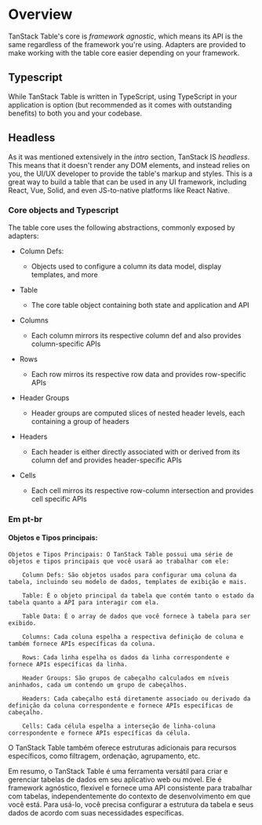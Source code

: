 # Overview 

TanStack Table's core is *framework agnostic*, which means its API is the same regardless of the framework you're using. Adapters are provided to make working with the table core easier depending on your framework. 

## Typescript 

While TanStack Table is written in TypeScript, using TypeScript in your application is option (but recommended as it comes with outstanding benefits) to both you and your codebase.

## Headless

As it was mentioned extensively in the *intro* section, TanStack IS *headless*. This means that it doesn't render any DOM elements, and instead relies on you, the UI/UX developer to provide the table's markup and styles. This is a great way to build a table that can be used in any UI framework, including React, Vue, Solid, and even JS-to-native platforms like React Native.

### Core objects and Typescript

The table core uses the following abstractions, commonly exposed by adapters:

- Column Defs:
    - Objects used to configure a column its data model, display templates, and more

- Table 
    - The core table object containing both state and application and API 

- Columns 
    - Each column mirrors its respective column def and also provides column-specific APIs

- Rows 
    - Each row mirros its respective row data and provides row-specific APIs 

- Header Groups 
    - Header groups are computed slices of nested header levels, each containing a group of headers

- Headers 
    - Each header is either directly associated with or derived from its column def and provides header-specific APIs

- Cells 
    - Each cell mirros its respective row-column intersection and provides cell specific APIs

### Em pt-br 

#### Objetos e Tipos principais: 

    Objetos e Tipos Principais: O TanStack Table possui uma série de objetos e tipos principais que você usará ao trabalhar com ele:

        Column Defs: São objetos usados para configurar uma coluna da tabela, incluindo seu modelo de dados, templates de exibição e mais.

        Table: É o objeto principal da tabela que contém tanto o estado da tabela quanto a API para interagir com ela.

        Table Data: É o array de dados que você fornece à tabela para ser exibido.

        Columns: Cada coluna espelha a respectiva definição de coluna e também fornece APIs específicas da coluna.

        Rows: Cada linha espelha os dados da linha correspondente e fornece APIs específicas da linha.

        Header Groups: São grupos de cabeçalho calculados em níveis aninhados, cada um contendo um grupo de cabeçalhos.

        Headers: Cada cabeçalho está diretamente associado ou derivado da definição da coluna correspondente e fornece APIs específicas de cabeçalho.

        Cells: Cada célula espelha a interseção de linha-coluna correspondente e fornece APIs específicas da célula.

O TanStack Table também oferece estruturas adicionais para recursos específicos, como filtragem, ordenação, agrupamento, etc.

Em resumo, o TanStack Table é uma ferramenta versátil para criar e gerenciar tabelas de dados em seu aplicativo web ou móvel. Ele é framework agnóstico, flexível e fornece uma API consistente para trabalhar com tabelas, independentemente do contexto de desenvolvimento em que você está. Para usá-lo, você precisa configurar a estrutura da tabela e seus dados de acordo com suas necessidades específicas.
